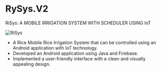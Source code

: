 # RySys.V2
RiSys: A MOBILE IRRIGATION SYSTEM WITH SCHEDULER USING IoT

![RiSys](https://res.cloudinary.com/dbkpjazoq/image/upload/v1688619372/my-portfolio/Ri_Sys.png)

- A Rice Mobile Rice Irrigation System that can be controlled using an Android application with IoT technology.
- Developed an Android application using Java and Firebase.
- Implemented a user-friendly interface with a clean and visually appealing design.
